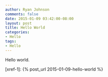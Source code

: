 ```yaml
---
author: Ryan Johnson
comments: false
date: 2015-01-09 03:42:00-08:00
layout: post
title: Hello World
categories:
- Hello
tags:
- Hello
---
```


Hello world.

[xref-1]: {% post_url 2015-01-09-hello-world %}
